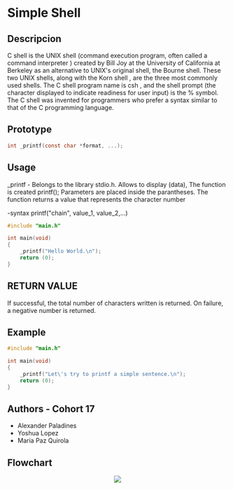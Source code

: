 
# Simple Shell

## Descripcion 

C shell is the UNIX shell (command execution program, often called a command interpreter ) created by Bill
Joy at the University of California at Berkeley as an alternative to UNIX's original shell, the Bourne shell.
These two UNIX shells, along with the Korn shell , are the three most commonly used shells. The C shell program
name is csh , and the shell prompt (the character displayed to indicate readiness for user input) is the % symbol.
The C shell was invented for programmers who prefer a syntax similar to that of the C programming language.

## Prototype

```c
int _printf(const char *format, ...);
```

## Usage

_printf \- Belongs to the library stdio.h.
Allows to display (data), The function is created
printf();
Parameters are placed inside the parantheses.
The function returns a value that represents the character number

-syntax
printf("chain", value_1, value_2,...)

```c
#include "main.h"

int main(void)
{
	_printf("Hello World.\n");
	return (0);
}
```

## RETURN VALUE

If successful, the total number of characters written is returned. On failure,
a negative number is returned.

## Example

```c
#include "main.h"

int main(void)
{
	_printf("Let\'s try to printf a simple sentence.\n");
	return (0);
}
```
## Authors - Cohort 17

- Alexander Paladines 
- Yoshua Lopez 
- Maria Paz Quirola

## Flowchart

<p align="center">
	<img src="./assets/flowchar-printf-project.jpg"/>
</p>
